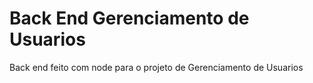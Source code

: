 # Back End Gerenciamento de Usuarios
Back end feito com node para o projeto de Gerenciamento de Usuarios
